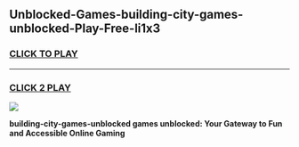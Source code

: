 
## Unblocked-Games-building-city-games-unblocked-Play-Free-li1x3
<h3>
<a href="https://premium76.site?title=building-city-games-unblocked&ref=15A">CLICK TO PLAY</a></h3>
<hr>

<h3>
<a href="https://premium76.site?title=building-city-games-unblocked&ref=15A">CLICK 2 PLAY</a>
  
</h3>

<a href="https://premium76.site?title=building-city-games-unblocked&ref=15A"><img src="https://clearcache.store/games.png"></a>


**building-city-games-unblocked games unblocked: Your Gateway to Fun and Accessible Online Gaming**
